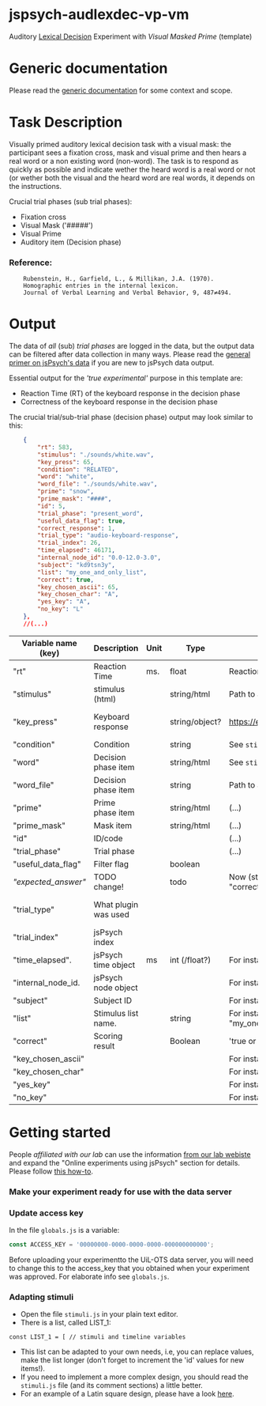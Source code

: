# jspsych-audlexdec-vp-vm
Auditory [Lexical Decision](https://en.wikipedia.org/wiki/Lexical_decision_task) Experiment with _Visual Masked Prime_ (template)

# Generic documentation
Please read the [generic documentation](https://github.com/UiL-OTS-labs/jspsych-uil-template-docs) for some context and scope.

# Task Description
Visually primed auditory lexical decision task with a visual mask: the participant sees a fixation cross, mask and visual prime and then hears a real word or a non existing word (non-word). The task is to respond as quickly as possible and indicate wether the heard word is a real word or not (or wether both the visual and the heard word are real words, it depends on the instructions.

Crucial trial phases (sub trial phases):
- Fixation cross
- Visual Mask ('#####')
- Visual Prime 
- Auditory item (Decision phase)

### Reference:
        Rubenstein, H., Garfield, L., & Millikan, J.A. (1970). 
        Homographic entries in the internal lexicon. 
        Journal of Verbal Learning and Verbal Behavior, 9, 487≠494.

# Output

The data of _all_ (sub) _trial phases_ are logged in the data, but the output data can be filtered after data collection in many ways.
Please read the [general primer on jsPsych's data](https://github.com/UiL-OTS-labs/jspsych-output) if you are new to jsPsych data output.

Essential output for the _'true experimental'_ purpose in this template are:

- Reaction Time (RT) of the keyboard response in the decision phase
- Correctness of the keyboard response in the decision phase

The crucial trial/sub-trial phase (decision phase) output may look similar to this:

```json
	{
		"rt": 583,
		"stimulus": "./sounds/white.wav",
		"key_press": 65,
		"condition": "RELATED",
		"word": "white",
		"word_file": "./sounds/white.wav",
		"prime": "snow",
		"prime_mask": "####",
		"id": 5,
		"trial_phase": "present_word",
		"useful_data_flag": true,
		"correct_response": 1,
		"trial_type": "audio-keyboard-response",
		"trial_index": 26,
		"time_elapsed": 46171,
		"internal_node_id": "0.0-12.0-3.0",
		"subject": "kd9tsn3y",
		"list": "my_one_and_only_list",
		"correct": true,
		"key_chosen_ascii": 65,
		"key_chosen_char": "A",
		"yes_key": "A",
		"no_key": "L"
	},
	//(...)
```
Variable name (key) | Description          | Unit  | Type           | Comments                             | jsPsych default | Template default | Plugin name
--------------------|----------------------|-------|----------------|--------------------------------------|-----------------|------------------|------------
"rt"                | Reaction Time        | ms.   | float          | Reaction time in milliseconds        | yes             |                  |            
"stimulus"          | stimulus (html)      |       | string/html    | Path to audio file                   | yes             |                  |
"key_press"         | Keyboard response    |       | string/object? | https://en.wikipedia.org/wiki/ASCII  | yes             |                  | audio-keyboard-response
"condition"         | Condition            |       | string         | See ```stimuli.js```                 | no              | yes              |
"word"              | Decision phase item  |       | string/html    | See ```stimuli.js, index.html```     | no              | yes              | 
"word_file"         | Decision phase item  |       | string         | Path to audio file (reflects 'word') | no              | yes              | 
"prime"             | Prime phase item     |       | string/html    | (...)                                | no              | yes              |
"prime_mask"        | Mask item            |       | string/html    | (...)                                | no              | yes              |
"id"                | ID/code              |       |                | (...)                                | yes             |                  |
"trial_phase"       | Trial phase          |       |                | (...)                                | no              | yes              | 
"useful_data_flag"  | Filter flag          |       | boolean        |                                      | no              | yes              | 
_"expected_answer"_ | TODO change!         |       | todo           | Now (still) named "correct_response" | no              | no/yes/will be   | 
"trial_type"        | What plugin was used |       |                |                                      | yes             |                  | "audio-keyboard-response"
"trial_index"       | jsPsych index        |       |                |                            	   | yes             |                  |	
"time_elapsed".     | jsPsych time object  | ms    | int (/float?)  | For instance: 45062                  | yes             |                  |
"internal_node_id.  | jsPsych node object  |       |                | For instance:"0.0-11.0-1.4"          | yes             |                  |
"subject"           | Subject ID           |       |                | For instance: "8oo722dq"             |                 | yes              |
"list"              | Stimulus list name.  |       | string         | For instance: "my_one_and_only_list" | no              | yes              | 
"correct"           | Scoring result       |       | Boolean        | 'true or false' score of response    |                 | yes              |   
"key_chosen_ascii"  |                      |       |                | For instance: 65                     | no              | yes              |
"key_chosen_char"   |                      |       |                | For instance: "A"                    | no              | yes              |
"yes_key"           |                      |       |                | For instance:  "A"                   | no              | yes              |
"no_key"            |                      |       |                | For instance: "L"                    | no              | yes              |



# Getting started 
People _affiliated with our lab_ can use the information [from our lab webiste](https://uilots-labs.wp.hum.uu.nl/experiments/overview/) and expand the "Online experiments using jsPsych" section for details. Please follow [this how-to](https://uilots-labs.wp.hum.uu.nl/how-to/online-experimenting/).

### Make your experiment ready for use with the data server

### Update access key
In the file `globals.js` is a variable:
```javascript
const ACCESS_KEY = '00000000-0000-0000-0000-000000000000';
```
Before uploading your experimentto the UiL-OTS data server, you will need to change this to the access_key that you obtained when your experiment was approved. For elaborate info see `globals.js`.


### Adapting stimuli
- Open the file `stimuli.js` in your plain text editor.
- There is a list, called LIST_1:

```javacript
const LIST_1 = [ // stimuli and timeline variables

```
-  This list can be adapted to your own needs, i.e, you can replace values, make the list longer (don't forget to increment the 'id' values for new items!).
- If you need to implement a more complex design, you should read the `stimuli.js` file (and its comment sections) a little better. 
- For an example of a Latin square design, please have a look [here](https://github.com/UiL-OTS-labs/jspsych-spr-mw).

